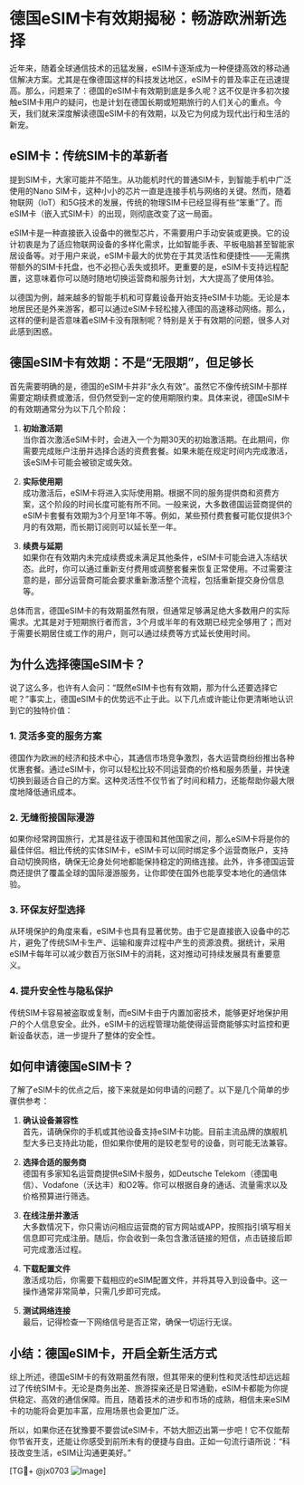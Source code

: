 # 德国eSIM卡有效期揭秘：畅游欧洲新选择

近年来，随着全球通信技术的迅猛发展，eSIM卡逐渐成为一种便捷高效的移动通信解决方案。尤其是在像德国这样的科技发达地区，eSIM卡的普及率正在迅速提高。那么，问题来了：德国的eSIM卡有效期到底是多久呢？这不仅是许多初次接触eSIM卡用户的疑问，也是计划在德国长期或短期旅行的人们关心的重点。今天，我们就来深度解读德国eSIM卡的有效期，以及它为何成为现代出行和生活的新宠。

## eSIM卡：传统SIM卡的革新者

提到SIM卡，大家可能并不陌生。从功能机时代的普通SIM卡，到智能手机中广泛使用的Nano SIM卡，这种小小的芯片一直是连接手机与网络的关键。然而，随着物联网（IoT）和5G技术的发展，传统的物理SIM卡已经显得有些“笨重”了。而eSIM卡（嵌入式SIM卡）的出现，则彻底改变了这一局面。

eSIM卡是一种直接嵌入设备中的微型芯片，不需要用户手动安装或更换。它的设计初衷是为了适应物联网设备的多样化需求，比如智能手表、平板电脑甚至智能家居设备等。对于用户来说，eSIM卡最大的优势在于其灵活性和便捷性——无需携带额外的SIM卡托盘，也不必担心丢失或损坏。更重要的是，eSIM卡支持远程配置，这意味着你可以随时随地切换运营商和服务计划，大大提高了使用体验。

以德国为例，越来越多的智能手机和可穿戴设备开始支持eSIM卡功能。无论是本地居民还是外来游客，都可以通过eSIM卡轻松接入德国的高速移动网络。那么，这样的便利是否意味着eSIM卡没有限制呢？特别是关于有效期的问题，很多人对此感到困惑。

## 德国eSIM卡有效期：不是“无限期”，但足够长

首先需要明确的是，德国的eSIM卡并非“永久有效”。虽然它不像传统SIM卡那样需要定期续费或激活，但仍然受到一定的使用期限约束。具体来说，德国eSIM卡的有效期通常分为以下几个阶段：

1. **初始激活期**  
   当你首次激活eSIM卡时，会进入一个为期30天的初始激活期。在此期间，你需要完成账户注册并选择合适的资费套餐。如果未能在规定时间内完成激活，该eSIM卡可能会被锁定或失效。

2. **实际使用期**  
   成功激活后，eSIM卡将进入实际使用期。根据不同的服务提供商和资费方案，这个阶段的时间长度可能有所不同。一般来说，大多数德国运营商提供的eSIM卡套餐有效期为3个月至1年不等。例如，某些预付费套餐可能仅提供3个月的有效期，而长期订阅则可以延长至一年。

3. **续费与延期**  
   如果你在有效期内未完成续费或未满足其他条件，eSIM卡可能会进入冻结状态。此时，你可以通过重新支付费用或调整套餐来恢复正常使用。不过需要注意的是，部分运营商可能会要求重新激活整个流程，包括重新提交身份信息等。

总体而言，德国eSIM卡的有效期虽然有限，但通常足够满足绝大多数用户的实际需求。尤其是对于短期旅行者而言，3个月或半年的有效期已经完全够用了；而对于需要长期居住或工作的用户，则可以通过续费等方式延长使用时间。

## 为什么选择德国eSIM卡？

说了这么多，也许有人会问：“既然eSIM卡也有有效期，那为什么还要选择它呢？”事实上，德国eSIM卡的优势远不止于此。以下几点或许能让你更清晰地认识到它的独特价值：

### 1. **灵活多变的服务方案**
德国作为欧洲的经济和技术中心，其通信市场竞争激烈，各大运营商纷纷推出各种优惠套餐。通过eSIM卡，你可以轻松比较不同运营商的价格和服务质量，并快速切换到最适合自己的方案。这种灵活性不仅节省了时间和精力，还能帮助你最大限度地降低通讯成本。

### 2. **无缝衔接国际漫游**
如果你经常跨国旅行，尤其是往返于德国和其他国家之间，那么eSIM卡将是你的最佳伴侣。相比传统的实体SIM卡，eSIM卡可以同时绑定多个运营商账户，支持自动切换网络，确保无论身处何地都能保持稳定的网络连接。此外，许多德国运营商还提供了覆盖全球的国际漫游服务，让你即使在国外也能享受本地化的通信体验。

### 3. **环保友好型选择**
从环境保护的角度来看，eSIM卡也具有显著优势。由于它是直接嵌入设备中的芯片，避免了传统SIM卡生产、运输和废弃过程中产生的资源浪费。据统计，采用eSIM卡每年可以减少数百万张SIM卡的消耗，这对推动可持续发展具有重要意义。

### 4. **提升安全性与隐私保护**
传统SIM卡容易被盗取或复制，而eSIM卡由于内置加密技术，能够更好地保护用户的个人信息安全。此外，eSIM卡的远程管理功能使得运营商能够实时监控和更新设备状态，进一步提升了整体的安全性。

## 如何申请德国eSIM卡？

了解了eSIM卡的优点之后，接下来就是如何申请的问题了。以下是几个简单的步骤供参考：

1. **确认设备兼容性**  
   首先，请确保你的手机或其他设备支持eSIM卡功能。目前主流品牌的旗舰机型大多已支持此功能，但如果你使用的是较老型号的设备，则可能无法兼容。

2. **选择合适的服务商**  
   德国有多家知名运营商提供eSIM卡服务，如Deutsche Telekom（德国电信）、Vodafone（沃达丰）和O2等。你可以根据自身的通话、流量需求以及价格预算进行筛选。

3. **在线注册并激活**  
   大多数情况下，你只需访问相应运营商的官方网站或APP，按照指引填写相关信息即可完成注册。随后，你会收到一条包含激活链接的短信，点击链接后即可完成激活过程。

4. **下载配置文件**  
   激活成功后，你需要下载相应的eSIM配置文件，并将其导入到设备中。这一操作通常非常简单，只需几步即可完成。

5. **测试网络连接**  
   最后，记得检查一下网络信号是否正常，确保一切运行无误。

## 小结：德国eSIM卡，开启全新生活方式

综上所述，德国eSIM卡的有效期虽然有限，但其带来的便利性和灵活性却远远超过了传统SIM卡。无论是商务出差、旅游探亲还是日常通勤，eSIM卡都能为你提供稳定、高效的通信保障。而且，随着技术的进步和市场的成熟，相信未来eSIM卡的功能将会更加丰富，应用场景也会更加广泛。

所以，如果你还在犹豫要不要尝试eSIM卡，不妨大胆迈出第一步吧！它不仅能帮你节省开支，还能让你感受到前所未有的便捷与自由。正如一句流行语所说：“科技改变生活，eSIM让沟通更美好。”

[TG💪+ @jx0703 ![Image](https://github.com/user-attachments/assets/dbca1d08-cadb-493c-b0ec-ad6f7a83f270)]